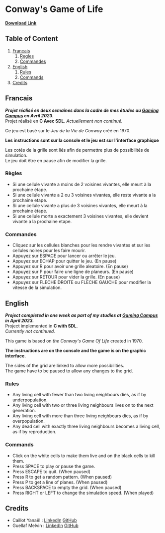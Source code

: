 # Conway's Game of Life

**[Download Link](https://drive.google.com/file/d/1nqGOcpHhisH1OCa-BApJBaaq-Imd29n0/view?usp=sharing)**

## Table of Content

1. [Francais](#Francais)
   1. [Regles](#RulesFR)
   2. [Commandes](#ComFr)
2. [English](#Anglais)
   1. [Rules](#RulesEn)
   2. [Commands](#ComEn)
3. [Credits](#Credits)

## Francais <a name="Francais"></a>

***Projet réalisé en deux semaines dans la cadre de mes études au [Gaming Campus](https://gamingcampus.fr) en Avril 2023.***  
Projet réalisé en **C Avec SDL**. 
*Actuellement non continué.*  

Ce jeu est basé sur le *Jeu de la Vie de Conway* créé en 1970.  

**Les instructions sont sur la console et le jeu est sur l'interface graphique**

Les cotés de la grille sont liés afin de permettre plus de possibilités de simulation.  
Le jeu doit être en pause afin de modifier la grille.

### Règles <a name="RulesFr"></a>

- Si une cellule vivante a moins de 2 voisines vivantes, elle meurt à la prochaine étape.
- Si une cellule vivante a 2 ou 3 voisines vivantes, elle reste vivante a la prochaine etape.
- Si une cellule vivante a plus de 3 voisines vivantes, elle meurt à la prochaine étape.
- Si une cellule morte a exactement 3 voisines vivantes, elle devient vivante a la prochaine etape.

### Commandes <a name="ComFr"></a>

- Cliquez sur les cellules blanches pour les rendre vivantes et sur les cellules noires pour les faire mourir.
- Appuyez sur ESPACE pour lancer ou arrêter le jeu. 
- Appuyez sur ECHAP pour quitter le jeu. (En pause)
- Appuyez sur R pour avoir une grille aleatoire. (En pause)
- Appuyez sur P pour faire une ligne de planeurs. (En pause)
- Appuyez sur RETOUR pour vider la grille. (En pause)
- Appuyez sur FLECHE DROITE ou FLECHE GAUCHE pour modifier la vitesse de la simulation.


## English <a name="Anglais"></a>

***Project completed in one week as part of my studies at [Gaming Campus](https://gamingcampus.fr) in April 2023.***  
Project implemented in **C with SDL**.  
*Currently not continued.*


This game is based on *the Conway's Game Of Life* created in 1970.

**The instructions are on the console and the game is on the graphic interface.**

The sides of the grid are linked to allow more possibilities.  
The game have to be paused to allow any changes to the grid.  

### Rules <a name="RulesEn"></a>

- Any living cell with fewer than two living neighbours dies, as if by underpopulation.
- Any living cell with two or three living neighbours lives on to the next generation.
- Any living cell with more than three living neighbours dies, as if by overpopulation.
- Any dead cell with exactly three living neighbours becomes a living cell, as if by reproduction.

### Commands <a name="ComEn"></a>

- Click on the white cells to make them live and on the black cells to kill them.
- Press SPACE to play or pause the game.
- Press ESCAPE to quit. (When paused)
- Press R to get a random pattern. (When paused)
- Press P to get a line of planes. (When paused)
- Press BACKSPACE to empty the grid. (When paused)
- Press RIGHT or LEFT to change the simulation speed. (When played)




## Credits <a name="Credits"></a>

* Caillot Yanaël : [LinkedIn](https://www.linkedin.com/in/ycaillot/) [GitHub](https://github.com/Dranemo)
* Guellaf Melvin : [LinkedIn](https://www.linkedin.com/in/melvin-guellaff-353628202/) [GitHub](https://github.com/MGuellaf)
